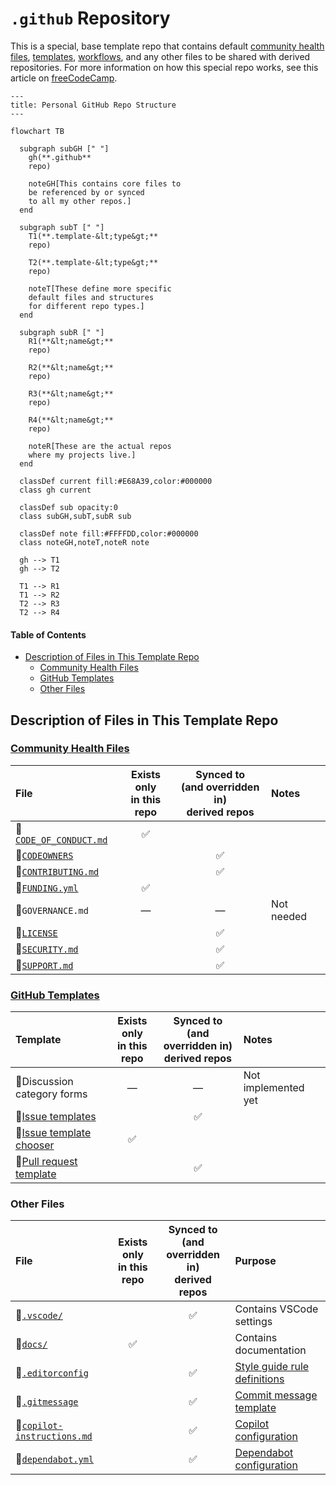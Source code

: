 # `.github` Repository <!-- omit from toc -->

This is a special, base template repo that contains
default [community health files][health], [templates][templates],
[workflows][workflows], and any other files
to be shared with derived repositories.
For more information on how this special repo works,
see this article on [freeCodeCamp][freeCodeCamp].

```mermaid
---
title: Personal GitHub Repo Structure
---

flowchart TB

  subgraph subGH [" "]
    gh(**.github**
    repo)

    noteGH[This contains core files to
    be referenced by or synced
    to all my other repos.]
  end

  subgraph subT [" "]
    T1(**.template-&lt;type&gt;**
    repo)

    T2(**.template-&lt;type&gt;**
    repo)

    noteT[These define more specific
    default files and structures
    for different repo types.]
  end

  subgraph subR [" "]
    R1(**&lt;name&gt;**
    repo)

    R2(**&lt;name&gt;**
    repo)

    R3(**&lt;name&gt;**
    repo)

    R4(**&lt;name&gt;**
    repo)

    noteR[These are the actual repos
    where my projects live.]
  end

  classDef current fill:#E68A39,color:#000000
  class gh current

  classDef sub opacity:0
  class subGH,subT,subR sub

  classDef note fill:#FFFFDD,color:#000000
  class noteGH,noteT,noteR note

  gh --> T1
  gh --> T2

  T1 --> R1
  T1 --> R2
  T2 --> R3
  T2 --> R4
```

#### Table of Contents <!-- omit from toc -->

- [Description of Files in This Template Repo](#description-of-files-in-this-template-repo)
  - [Community Health Files](#community-health-files)
  - [GitHub Templates](#github-templates)
  - [Other Files](#other-files)

## Description of Files in This Template Repo

### [Community Health Files][health]

| File                           | Exists only</br>in this repo | Synced to<br/>(and overridden in)<br/>derived repos | Notes      |
| :----------------------------- | :--------------------------: | :-------------------------------------------------: | :--------- |
| 📄[`CODE_OF_CONDUCT.md`][coc]  |              ✅              |                                                     |            |
| 📄[`CODEOWNERS`][codeOwners]   |                              |                         ✅                          |            |
| 📄[`CONTRIBUTING.md`][contrib] |                              |                         ✅                          |            |
| 📄[`FUNDING.yml`][funding]     |              ✅              |                                                     |            |
| 📄`GOVERNANCE.md`              |              —               |                          —                          | Not needed |
| 📄[`LICENSE`][license]         |                              |                         ✅                          |            |
| 📄[`SECURITY.md`][security]    |                              |                         ✅                          |            |
| 📄[`SUPPORT.md`][support]      |                              |                         ✅                          |            |

### [GitHub Templates][templates]

| Template                            | Exists only</br>in this repo | Synced to<br/>(and overridden in)<br/>derived repos | Notes               |
| :---------------------------------- | :--------------------------: | :-------------------------------------------------: | :------------------ |
| 📁Discussion category forms         |              —               |                          —                          | Not implemented yet |
| 📁[Issue templates][issues]         |                              |                         ✅                          |                     |
| 📄[Issue template chooser][chooser] |              ✅              |                                                     |                     |
| 📄[Pull request template][prs]      |                              |                         ✅                          |                     |

### Other Files

| File                                   | Exists only</br>in this repo | Synced to<br/>(and overridden in)<br/>derived repos | Purpose                                     |
| :------------------------------------- | :--------------------------: | :-------------------------------------------------: | :------------------------------------------ |
| 📁[`.vscode/`][vsCode]                 |                              |                         ✅                          | Contains VSCode settings                    |
| 📁[`docs/`][docs]                      |              ✅              |                                                     | Contains documentation                      |
| 📄[`.editorconfig`][editorConfig]      |                              |                         ✅                          | [Style guide rule definitions][styleGuides] |
| 📄[`.gitmessage`][message]             |                              |                         ✅                          | [Commit message template][messageGuide]     |
| 📄[`copilot-instructions.md`][copilot] |                              |                         ✅                          | [Copilot configuration][copilotDoc]         |
| 📄[`dependabot.yml`][dependabot]       |                              |                         ✅                          | [Dependabot configuration][dependabotDoc]   |

<!-- Source Code URIs -->

[chooser]: ./.github/ISSUE_TEMPLATE/config.yml
[coc]: ./CODE_OF_CONDUCT.md
[codeOwners]: ./.github/CODEOWNERS
[contrib]: ./CONTRIBUTING.md
[copilot]: ./.github/copilot-instructions.md
[dependabot]: ./.github/dependabot.yml
[docs]: ./docs/
[editorConfig]: ./.editorconfig
[funding]: ./.github/FUNDING.yml
[issues]: ./.github/ISSUE_TEMPLATE/
[license]: ./LICENSE
[message]: ./.gitmessage
[messageGuide]: ./docs/StyleGuides.md#commit-messages
[prs]: ./.github/pull_request_template.md
[security]: ./SECURITY.md
[styleGuides]: ./docs/StyleGuides.md
[support]: ./SUPPORT.md
[vsCode]: ./.vscode/

<!-- Public URIs -->

[copilotDoc]: https://docs.github.com/en/copilot/customizing-copilot/adding-repository-custom-instructions-for-github-copilot
[dependabotDoc]: https://docs.github.com/en/code-security/dependabot/working-with-dependabot/dependabot-options-reference
[freeCodeCamp]: https://www.freecodecamp.org/news/how-to-use-the-dot-github-repository
[health]: https://docs.github.com/en/communities/setting-up-your-project-for-healthy-contributions/creating-a-default-community-health-file
[templates]: https://docs.github.com/en/communities/using-templates-to-encourage-useful-issues-and-pull-requests/configuring-issue-templates-for-your-repository
[workflows]: https://docs.github.com/en/actions/how-tos/writing-workflows
